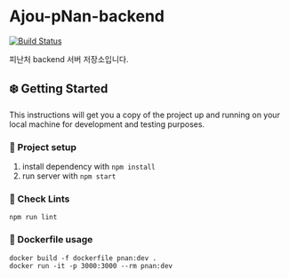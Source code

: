 # Ajou-pNan-backend
[![Build Status](https://travis-ci.com/Skyhyunmi/pNan-backend.svg?token=cJp4ZrbSHxsQMoD64kwe&branch=master)](https://travis-ci.com/Skyhyunmi/pNan-backend)

피난처 backend 서버 저장소입니다.

## ❄️ Getting Started

This instructions will get you a copy of the project up and running on your local machine for development and testing purposes.

### 🔨 Project setup

1. install dependency with `npm install`
1. run server with `npm start`

### 📝 Check Lints
```
npm run lint
```

### 🐋 Dockerfile usage
```
docker build -f dockerfile pnan:dev .
docker run -it -p 3000:3000 --rm pnan:dev
```
